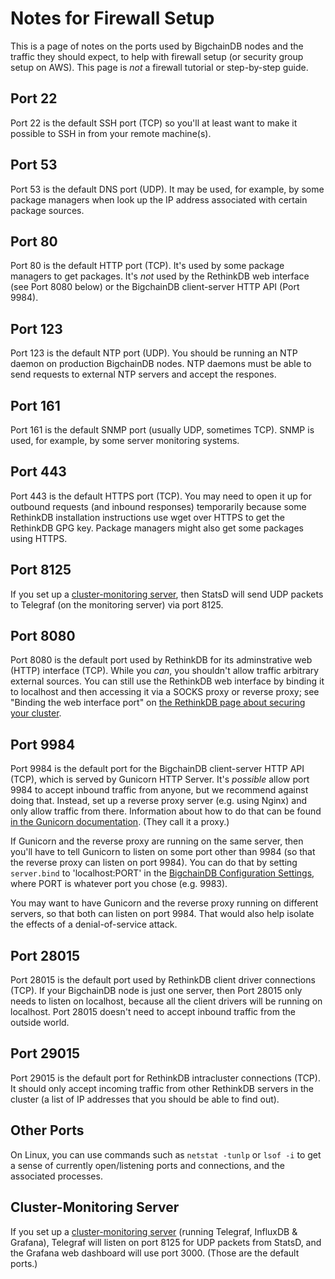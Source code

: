 # Notes for Firewall Setup

This is a page of notes on the ports used by BigchainDB nodes and the traffic they should expect, to help with firewall setup (or security group setup on AWS). This page is _not_ a firewall tutorial or step-by-step guide.


## Port 22

Port 22 is the default SSH port (TCP) so you'll at least want to make it possible to SSH in from your remote machine(s).


## Port 53

Port 53 is the default DNS port (UDP). It may be used, for example, by some package managers when look up the IP address associated with certain package sources.


## Port 80

Port 80 is the default HTTP port (TCP). It's used by some package managers to get packages. It's _not_ used by the RethinkDB web interface (see Port 8080 below) or the BigchainDB client-server HTTP API (Port 9984).


## Port 123

Port 123 is the default NTP port (UDP). You should be running an NTP daemon on production BigchainDB nodes. NTP daemons must be able to send requests to external NTP servers and accept the respones.


## Port 161

Port 161 is the default SNMP port (usually UDP, sometimes TCP). SNMP is used, for example, by some server monitoring systems.


## Port 443

Port 443 is the default HTTPS port (TCP). You may need to open it up for outbound requests (and inbound responses) temporarily because some RethinkDB installation instructions use wget over HTTPS to get the RethinkDB GPG key. Package managers might also get some packages using HTTPS.


## Port 8125

If you set up a [cluster-monitoring server](../clusters-feds/monitoring.html), then StatsD will send UDP packets to Telegraf (on the monitoring server) via port 8125.


## Port 8080

Port 8080 is the default port used by RethinkDB for its adminstrative web (HTTP) interface (TCP). While you _can_, you shouldn't allow traffic arbitrary external sources. You can still use the RethinkDB web interface by binding it to localhost and then accessing it via a SOCKS proxy or reverse proxy; see "Binding the web interface port" on [the RethinkDB page about securing your cluster](https://rethinkdb.com/docs/security/).


## Port 9984

Port 9984 is the default port for the BigchainDB client-server HTTP API (TCP), which is served by Gunicorn HTTP Server. It's _possible_ allow port 9984 to accept inbound traffic from anyone, but we recommend against doing that. Instead, set up a reverse proxy server (e.g. using Nginx) and only allow traffic from there. Information about how to do that can be found [in the Gunicorn documentation](http://docs.gunicorn.org/en/stable/deploy.html). (They call it a proxy.)

If Gunicorn and the reverse proxy are running on the same server, then you'll have to tell Gunicorn to listen on some port other than 9984 (so that the reverse proxy can listen on port 9984). You can do that by setting `server.bind` to 'localhost:PORT' in the [BigchainDB Configuration Settings](../server-reference/configuration.html), where PORT is whatever port you chose (e.g. 9983).

You may want to have Gunicorn and the reverse proxy running on different servers, so that both can listen on port 9984. That would also help isolate the effects of a denial-of-service attack.


## Port 28015

Port 28015 is the default port used by RethinkDB client driver connections (TCP). If your BigchainDB node is just one server, then Port 28015 only needs to listen on localhost, because all the client drivers will be running on localhost. Port 28015 doesn't need to accept inbound traffic from the outside world.


## Port 29015

Port 29015 is the default port for RethinkDB intracluster connections (TCP). It should only accept incoming traffic from other RethinkDB servers in the cluster (a list of IP addresses that you should be able to find out).


## Other Ports

On Linux, you can use commands such as `netstat -tunlp` or `lsof -i` to get a sense of currently open/listening ports and connections, and the associated processes. 


## Cluster-Monitoring Server

If you set up a [cluster-monitoring server](../clusters-feds/monitoring.html) (running Telegraf, InfluxDB & Grafana), Telegraf will listen on port 8125 for UDP packets from StatsD, and the Grafana web dashboard will use port 3000. (Those are the default ports.)
